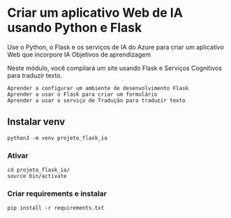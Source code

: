 # Criar um aplicativo Web de IA usando Python e Flask

Use o Python, o Flask e os serviços de IA do Azure para criar um aplicativo Web que incorpore IA
Objetivos de aprendizagem

Neste módulo, você compilará um site usando Flask e Serviços Cognitivos para traduzir texto.

    Aprender a configurar um ambiente de desenvolvimento Flask
    Aprender a usar o Flask para criar um formulário
    Aprender a usar o serviço de Tradução para traduzir texto



## Instalar venv
```
python3 -m venv projeto_flask_ia

```

### Ativar
```
cd projeto_flask_ia/
source bin/activate

```


### Criar requirements e instalar

```
pip install -r requirements.txt 

```
